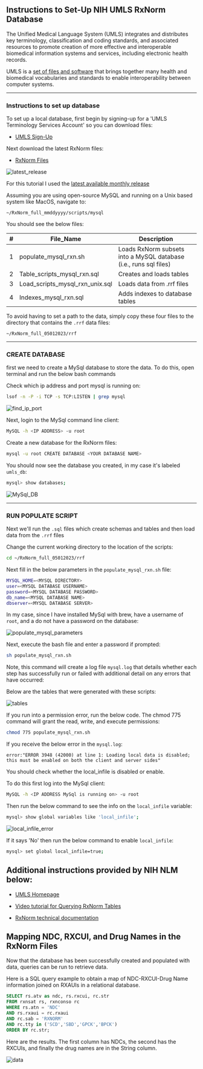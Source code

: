 ## Instructions to Set-Up NIH UMLS RxNorm Database

The Unified Medical Language System (UMLS) integrates and distributes key terminology, classification and coding standards, and associated resources to promote creation of more effective and interoperable biomedical information systems and services, including electronic health records.

UMLS is a [set of files and software](https://www.nlm.nih.gov/research/umls/sourcereleasedocs/index.html) that brings together many health and biomedical vocabularies and standards to enable interoperability between computer systems.

---
### Instructions to set up database 
To set up a local database, first begin by signing-up for a 'UMLS Terminology Services Account' so you can download files:
* [UMLS Sign-Up](https://uts.nlm.nih.gov/uts/signup-login)

Next download the latest RxNorm files:
* [RxNorm Files](https://www.nlm.nih.gov/research/umls/rxnorm/docs/rxnormfiles.html)


![latest_release](images/latest_release.png)

For this tutorial I used the [latest available monthly release](https://download.nlm.nih.gov/umls/kss/rxnorm/RxNorm_full_05012023.zip)

Assuming you are using open-source MySQL and running on a Unix based system like MacOS, navigate to:

`~/RxNorm_full_mmddyyyy/scripts/mysql`

You should see the below files:

| # | File_Name                       | Description                                                       |
|---|---------------------------------|-------------------------------------------------------------------|
| 1 | populate_mysql_rxn.sh           | Loads RxNorm subsets into a MySQL database (i.e., runs sql files) |
| 2 | Table_scripts_mysql_rxn.sql     | Creates and loads tables                                          |
| 3 | Load_scripts_mysql_rxn_unix.sql | Loads data from .rrf files                                        |
| 4 | Indexes_mysql_rxn.sql           | Adds indexes to database tables                                   |

To avoid having to set a path to the data, simply copy these four files to the directory that contains the `.rrf` data files:

`
~/RxNorm_full_05012023/rrf
`

---
### CREATE DATABASE
first we need to create a MySql database to store the data. To do this, open terminal and run the below bash commands 

Check which ip address and port mysql is running on:
``` bash
lsof -n -P -i TCP -s TCP:LISTEN | grep mysql
```

![find_ip_port](images/find_ip_port.png)

Next, login to the MySql command line client:
``` bash
MySQL -h <IP ADDRESS> -u root
```

Create a new database for the RxNorm files:
``` bash
mysql -u root CREATE DATABASE <YOUR DATABASE NAME>
```

You should now see the database you created, in my case it's labeled `umls_db`:
``` bash
mysql> show databases;
```

![MySql_DB](images/MySql_DB.png)

---
### RUN POPULATE SCRIPT 
Next we'll run the `.sql` files which create schemas and tables and then load data from the `.rrf` files

Change the current working directory to the location of the scripts:
``` bash
cd ~/RxNorm_full_05012023/rrf
```

Next fill in the below parameters in the `populate_mysql_rxn.sh` file:
``` bash
MYSQL_HOME=<MYSQL DIRECTORY>
user=<MYSQL DATABASE USERNAME>
password=<MYSQL DATABASE PASSWORD>
db_name=<MYSQL DATABASE NAME>
dbserver=<MYSQL DATABASE SERVER>
```

In my case, since I have installed MySql with brew, have a username of `root`, and a do not have a password on the database:

![populate_mysql_parameters](images/populate_mysql_parameters.png)

Next, execute the bash file and enter a password if prompted:
``` bash
sh populate_mysql_rxn.sh
```

Note, this command will create a log file `mysql.log` that details whether each step has successfully run or failed with additional detail on any errors that have occurred:

Below are the tables that were generated with these scripts:

![tables](images/tables.png)

If you run into a permission error, run the below code. The chmod 775 command will grant the read, write, and execute permissions:
``` bash
chmod 775 populate_mysql_rxn.sh
```

If you receive the below error in the `mysql.log`:

`error:"ERROR 3948 (42000) at line 1: Loading local data is disabled; this must be enabled on both the client and server sides"`


You should check whether the local_infile is disabled or enable. 

To do this first log into the MySql client:
``` bash
MySQL -h <IP ADDRESS MySql is running on> -u root
```

Then run the below command to see the info on the `local_infile` variable:
``` bash
mysql> show global variables like 'local_infile';
```

![local_infile_error](images/local_infile_error.png)

If it says 'No' then run the below command to enable `local_infile`:
``` bash
mysql> set global local_infile=true;
```

## Additional instructions provided by NIH NLM below:
* [UMLS Homepage](https://www.nlm.nih.gov/research/umls/index.html)

* [Video tutorial for Querying RxNorm Tables](https://www.nlm.nih.gov/research/umls/user_education/quick_tours/RxNorm/ndc_rxcui/NDC_RXCUI_DrugName.html)

* [RxNorm technical documentation](https://www.nlm.nih.gov/research/umls/rxnorm/docs/techdoc.html#s13_0)





## Mapping NDC, RXCUI, and Drug Names in the RxNorm Files

Now that the database has been successfully created and populated with data, queries can be run to retrieve data.

Here is a SQL query example to obtain a map of NDC-RXCUI-Drug Name information joined on RXAUIs in
a relational database.

``` sql
SELECT rs.atv as ndc, rs.rxcui, rc.str
FROM rxnsat rs, rxnconso rc
WHERE rs.atn = 'NDC'
AND rs.rxaui = rc.rxaui
AND rc.sab = 'RXNORM'
AND rc.tty in ('SCD','SBD','GPCK','BPCK')
ORDER BY rc.str;
```

Here are the results. The first column has NDCs, the second has the RXCUIs, and finally the drug names
are in the String column.

![data](images/data.png)